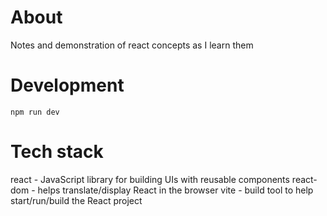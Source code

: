 # About
Notes and demonstration of react concepts as I learn them

# Development
```
npm run dev
```

# Tech stack
react - JavaScript library for building UIs with reusable components
react-dom - helps translate/display React in the browser
vite - build tool to help start/run/build the React project